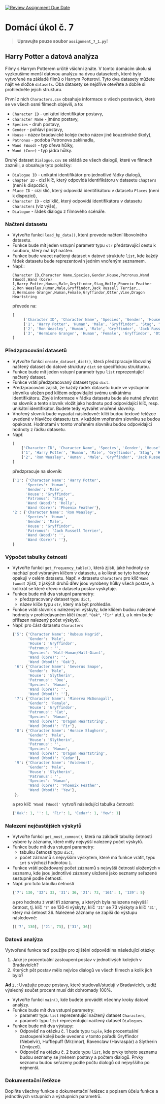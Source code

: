[![Review Assignment Due Date](https://classroom.github.com/assets/deadline-readme-button-24ddc0f5d75046c5622901739e7c5dd533143b0c8e959d652212380cedb1ea36.svg)](https://classroom.github.com/a/06bFzJ4n)
# Domácí úkol č. 7

> **Upravujte pouze soubor `assignment_7_1.py`!**


## Harry Potter a datová analýza
Filmy s Harrym Potterem určitě všichni znáte. V tomto domácím úkolu si vyzkoušíme menší datovou analýzu na dvou 
datasetech, které byly vytvořené na základě filmů o Harrym Potterovi. Tyto dva datasety můžete najít ve složce 
`datasets`. Oba datasety se nejdříve otevřete a dobře si prohlédněte jejich strukturu.

První z nich `Characters.csv` obsahuje informace o všech postavách, které se ve všech osmi filmech objevili, a to:
* `Character ID` - unikátní identifikátor postavy,
* `Character Name` - jméno postavy,
* `Species` - druh postavy,
* `Gender` - pohlaví postavy,
* `House` - název bradavické koleje (nebo název jiné kouzelnické školy),
* `Patronus` - podoba Patronova zaklínadla,
* `Wand (Wood)` - typ dřeva hůlky,
* `Wand (Core)` - typ jádra hůlky.

Druhý dataset `Dialogue.csv` se skládá ze všech dialogů, které ve filmech zazněli, a obsahuje tyto položky:
* `Dialogue ID` - unikátní identifikátor pro jednotlivé řádky dialogů,
* `Chapter ID` - cizí klíč, který odpovídá identifikátoru v datasetu `Chapters` (není k dispozici),
* `Place ID` - cizí klíč, který odpovídá identifikátoru v datasetu `Places` (není k dispozici),
* `Character ID` - cizí klíč, který odpovídá identifikátoru v datasetu `Characters` (viz výše),
* `Dialogue` - řádek dialogu z filmového scénáře.


### Načtení datasetu
* Vytvořte funkci `load_hp_data()`, která provede načtení libovolného datasetu.
* Funkce bude mít jeden vstupní parametr typu `str` představující cestu k souboru, který má být načten.
* Funkce bude vracet načtený dataset v datové struktuře `list`, kde každý řádek datasetu bude reprezentován jedním
  vnořeným seznamem.
* Např.:
  ```
  Character ID,Character Name,Species,Gender,House,Patronus,Wand (Wood),Wand (Core)
  1,Harry Potter,Human,Male,Gryffindor,Stag,Holly,Phoenix Feather
  2,Ron Weasley,Human,Male,Gryffindor,Jack Russell Terrier,,
  3,Hermione Granger,Human,Female,Gryffindor,Otter,Vine,Dragon Heartstring
  ```
  převede na:
  ```python
  [
       ['Character ID', 'Character Name', 'Species', 'Gender', 'House', 'Patronus', 'Wand (Wood)', 'Wand (Core)'], 
       ['1', 'Harry Potter', 'Human', 'Male', 'Gryffindor', 'Stag', 'Holly', 'Phoenix Feather'], 
       ['2', 'Ron Weasley', 'Human', 'Male', 'Gryffindor', 'Jack Russell Terrier', '', ''], 
       ['3', 'Hermione Granger', 'Human', 'Female', 'Gryffindor', 'Otter', 'Vine', 'Dragon Heartstring'],
  ]
  ```


### Předzpracování datasetů
* Vytvořte funkci `create_dataset_dict()`, která předzpracuje libovolný načtený dataset do datové struktury `dict`
  se specifickou strukturou.
* Funkce bude mít jeden vstupní parametr typu `list` reprezentující načtený dataset.
* Funkce vrátí předzpracovaný dataset typu `dict`.
* Předzpracování zajistí, že každý řádek datasetu bude ve výstupním slovníku uložen pod klíčem odpovídající svému
  unikátnímu identifikátoru. Zbylé informace v řádku datasetu bude ale nutné převést na slovník a tento slovník vložit jako hodnotu 
  pod odpovídající klíč, resp. unikátní identifikátor. Budete tedy vytvářet vnořené slovníky.
* Vnořený slovník bude vypadat následovně: klíči budou textové řetězce uvedené v hlavičce datasetu tzn. v každém 
  vnořeném slovníku se budou opakovat. Hodnotami v tomto vnořeném slovníku budou odpovídající hodnoty z řádku datasetu.
* Např.
  ```python
  [
      ['Character ID', 'Character Name', 'Species', 'Gender', 'House', 'Patronus', 'Wand (Wood)', 'Wand (Core)'], 
      ['1', 'Harry Potter', 'Human', 'Male', 'Gryffindor', 'Stag', 'Holly', 'Phoenix Feather'], 
      ['2', 'Ron Weasley', 'Human', 'Male', 'Gryffindor', 'Jack Russell Terrier', '', ''], 
  ]
  ```
  předzpracuje na slovník:
  ```python
  {'1': {'Character Name': 'Harry Potter', 
        'Species': 'Human', 
        'Gender': 'Male', 
        'House': 'Gryffindor', 
        'Patronus': 'Stag', 
        'Wand (Wood)': 'Holly', 
        'Wand (Core)': 'Phoenix Feather'},
  '2': {'Character Name': 'Ron Weasley',
        'Species': 'Human', 
        'Gender': 'Male', 
        'House': 'Gryffindor', 
        'Patronus': 'Jack Russell Terrier', 
        'Wand (Wood)': '', 
        'Wand (Core)': ''},
  }
  ```


### Výpočet tabulky četností
* Vytvořte funkci `get_frequency_table()`, která zjistí, jaké hodnoty se nachází pod vybraným klíčem v datasetu, a 
  kolikrát se tyto hodnoty opakují v celém datasetu.
  Např. v datasetu `Characters` pro klíč `Wand (wood)` zjistí, z jakých druhů dřev jsou vyrobeny hůlky všech postav,
  a kolikrát se které dřevo v datasetu postav vyskytuje.
* Funkce bude mít dva vstupní parametry:
  * předzpracovaný dataset typu `dict`,
  * název klíče typu `str`, který má být prohledán.
* Funkce vrátí slovník s nalezenými výskyty, kde klíčem budou nalezené hodnoty v prohledávaném klíči (např. `"Oak"`, 
  `"Fir"` atd.), a k nim bude přiřazen nalezený počet výskytů.
* Např. pro část datasetu `Characters`
  ```python
  {'5': {'Character Name': 'Rubeus Hagrid',
         'Gender': 'Male',
         'House': 'Gryffindor',
         'Patronus': '',
         'Species': 'Half-Human/Half-Giant',
         'Wand (Core)': '',
         'Wand (Wood)': 'Oak'},
   '6': {'Character Name': 'Severus Snape',
         'Gender': 'Male',
         'House': 'Slytherin',
         'Patronus': 'Doe',
         'Species': 'Human',
         'Wand (Core)': '',
         'Wand (Wood)': ''},
   '7': {'Character Name': 'Minerva McGonagall',
         'Gender': 'Female',
         'House': 'Gryffindor',
         'Patronus': 'Cat',
         'Species': 'Human',
         'Wand (Core)': 'Dragon Heartstring',
         'Wand (Wood)': 'Fir'},
   '8': {'Character Name': 'Horace Slughorn',
         'Gender': 'Male',
         'House': 'Slytherin',
         'Patronus': '',
         'Species': 'Human',
         'Wand (Core)': 'Dragon Heartstring',
         'Wand (Wood)': 'Cedar'},
   '9': {'Character Name': 'Voldemort',
         'Gender': 'Male',
         'House': 'Slytherin',
         'Patronus': '',
         'Species': 'Human',
         'Wand (Core)': 'Phoenix Feather',
         'Wand (Wood)': 'Yew'},
   },
  ```
  a pro klíč `'Wand (Wood)'` vytvoří následující tabulku četností:
  ```python
  {'Oak': 1, '': 1, 'Fir': 1, 'Cedar': 1, 'Yew': 1}
  ```

### Nalezení nejčastějších výskytů
* Vytvořte funkci `get_most_common()`, která na základě tabulky četností vybere ty záznamy, které měly nejvyšší nalezený
  počet výskytů.
* Funkce bude mít dva vstupní parametry:
  * tabulku četností typu `dict`,
  * počet záznamů s nejvyšším výskytem, které má funkce vrátit, typu `int` s výchozí hodnotou `1`.
* Funkce vrátí požadovaný počet záznamů s nejvyšší četností uložených v seznamu, kde jsou jednotlivé záznamy uložené
  jako seznamy seřazené sestupně podle četností.
* Např. pro tuto tabulku četností
  ```python
  {'7': 130, '32': 33, '31': 36, '21': 73, '161': 1, '139': 5}
  ```
  a pro hodnotu `3` vrátí tři záznamy, u kterých byla nalezena nejvyšší četnost, tj. klíč `'7'` se 130-ti výskyty, klíč 
  `'21'` se 73 výskyty a klíč `'31'`, který má četnost 36. Nalezené záznamy se zapíší do výstupu následovně:
  ```python
  [['7', 130], ['21', 73], ['31', 36]]  
  ```


### Datová analýza
Vytvořené funkce teď použijte pro zjištění odpovědí na následující otázky:
1. Jaké je procentuální zastoupení postav v jednotlivých kolejích v Bradavicích?
2. Kterých pět postav mělo nejvíce dialogů ve všech filmech a kolik jich bylo?

**Ad `1.`:** Uvažujte pouze postavy, které studovali/studují v Bradavicích, tudíž výsledný součet procent musí dát 
dohromady 100%.

* Vytvořte funkci `main()`, kde budete provádět všechny kroky datové analýzy.
* Funkce bude mít dva vstupní parametry:
  * parametr typu `list` reprezentující načtený dataset `Characters`,
  * parametr typu `list` reprezentující načtený dataset `Dialogues`.
* Funkce bude mít dva výstupy:
  * Odpověď na otázku č. 1 bude typu `tuple`, kde procentuální zastoupení kolejí bude uvedeno v tomto pořadí: 
    Gryffindor (Nebelvír), Hufflepuff (Mrzimor), Ravenclaw (Havraspár) a Slytherin (Zmijozel).
  * Odpověď na otázku č. 2 bude typu `list`, kde prvky tohoto seznamu budou seznamy se jménem postavy a počtem dialogů.
    Prvky seznamu budou seřazeny podle počtu dialogů od nejvyššího po nejmenší.


### Dokumentační řetězce
Doplňte všechny funkce o dokumentační řetězec s popisem účelu funkce a jednotlivých vstupních a výstupních parametrů.
